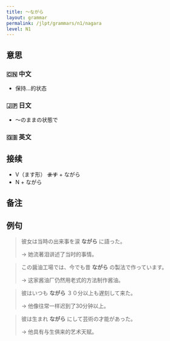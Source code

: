 ```yaml
---
title: 〜ながら
layout: grammar
permalink: /jlpt/grammars/n1/nagara
level: N1
---
```


## 意思

### 🇨🇳 中文

- 保持...的状态

### 🇯🇵 日文

- 〜のままの状態で

### 🇬🇧 英文


## 接续

- V（ます形） ~~ます~~ \+ ながら
- N + ながら

## 备注


## 例句

> 彼女は当時の出来事を涙 **ながら** に語った。
>
> → 她流著泪讲述了当时的事情。

> この醤油工場では、今でも昔 **ながら** の製法で作っています。
>
> → 这家酱油厂仍然用老式的方法制作酱油。

> 彼はいつも **ながら** ３０分以上も遅刻して来た。
>
> → 他像往常一样迟到了30分钟以上。

> 彼は生まれ **ながら** にして芸術の才能があった。
>
> → 他具有与生俱来的艺术天赋。

